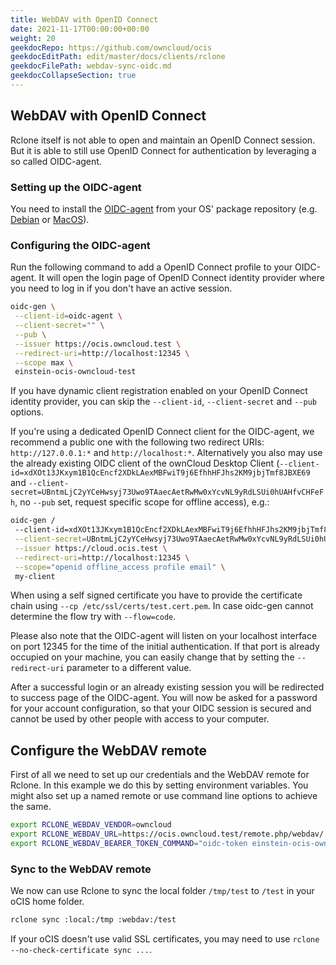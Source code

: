 ```yaml
---
title: WebDAV with OpenID Connect
date: 2021-11-17T00:00:00+00:00
weight: 20
geekdocRepo: https://github.com/owncloud/ocis
geekdocEditPath: edit/master/docs/clients/rclone
geekdocFilePath: webdav-sync-oidc.md
geekdocCollapseSection: true
---
```



## WebDAV with OpenID Connect

Rclone itself is not able to open and maintain an OpenID Connect session. But it is able to still use OpenID Connect for authentication by leveraging a so called OIDC-agent.

### Setting up the OIDC-agent

You need to install the [OIDC-agent](https://github.com/indigo-dc/oidc-agent) from your OS' package repository (e.g. [Debian](https://github.com/indigo-dc/oidc-agent#debian-packages) or [MacOS](https://github.com/indigo-dc/oidc-agent#debian-packages)).


### Configuring the OIDC-agent

Run the following command to add a OpenID Connect profile to your OIDC-agent. It will open the login page of OpenID Connect identity provider where you need to log in if you don't have an active session.

``` bash
oidc-gen \
 --client-id=oidc-agent \
 --client-secret="" \
 --pub \
 --issuer https://ocis.owncloud.test \
 --redirect-uri=http://localhost:12345 \
 --scope max \
 einstein-ocis-owncloud-test
```

If you have dynamic client registration enabled on your OpenID Connect identity provider, you can skip the `--client-id`,  `--client-secret` and `--pub` options.

If you're using a dedicated OpenID Connect client for the OIDC-agent, we recommend a public one with the following two redirect URIs: `http://127.0.0.1:*` and `http://localhost:*`. Alternatively you also may use the already existing OIDC client of the ownCloud Desktop Client (`--client-id=xdXOt13JKxym1B1QcEncf2XDkLAexMBFwiT9j6EfhhHFJhs2KM9jbjTmf8JBXE69` and `--client-secret=UBntmLjC2yYCeHwsyj73Uwo9TAaecAetRwMw0xYcvNL9yRdLSUi0hUAHfvCHFeFh`, no `--pub` set, request specific scope for offline access), e.g.:
``` bash
oidc-gen /
 --client-id=xdXOt13JKxym1B1QcEncf2XDkLAexMBFwiT9j6EfhhHFJhs2KM9jbjTmf8JBXE69 \
 --client-secret=UBntmLjC2yYCeHwsyj73Uwo9TAaecAetRwMw0xYcvNL9yRdLSUi0hUAHfvCHFeFh \
 --issuer https://cloud.ocis.test \
 --redirect-uri=http://localhost:12345 \
 --scope="openid offline_access profile email" \
 my-client
```

When using a self signed certificate you have to provide the certificate chain using `--cp /etc/ssl/certs/test.cert.pem`. In case oidc-gen cannot determine the flow try with `--flow=code`.

Please also note that the OIDC-agent will listen on your localhost interface on port 12345 for the time of the initial authentication. If that port is already occupied on your machine, you can easily change that by setting the `--redirect-uri` parameter to a different value.

After a successful login or an already existing session you will be redirected to success page of the OIDC-agent.
You will now be asked for a password for your account configuration, so that your OIDC session is secured and cannot be used by other people with access to your computer.



## Configure the WebDAV remote

First of all we need to set up our credentials and the WebDAV remote for Rclone. In this example we do this by setting environment variables. You might also set up a named remote or use command line options to achieve the same.

``` bash
export RCLONE_WEBDAV_VENDOR=owncloud
export RCLONE_WEBDAV_URL=https://ocis.owncloud.test/remote.php/webdav/
export RCLONE_WEBDAV_BEARER_TOKEN_COMMAND="oidc-token einstein-ocis-owncloud-test"
```


### Sync to the WebDAV remote

We now can use Rclone to sync the local folder `/tmp/test` to `/test` in your oCIS home folder.

``` bash
rclone sync :local:/tmp :webdav:/test
```

If your oCIS doesn't use valid SSL certificates, you may need to use `rclone --no-check-certificate sync ...`.
